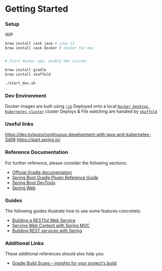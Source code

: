 # Getting Started

### Setup
WIP
```bash
brew install cask java # java 13
brew install cask docker # docker for mac


# Start docker app, enable k8s cluster

brew install gradle
brew install skaffold

./start_dev.sh
```


### Dev Environment
Docker images are built using [`jib`](http://github.com/GoogleContainerTools/jib)
Deployed onto a local [`Docker Desktop Kubernetes cluster`](https://docs.docker.com/docker-for-mac/#kubernetes) cluster
Deploys & File watching are handled by [`skaffold`](https://github.com/GoogleContainerTools/skaffold)


### Useful links
https://dev.to/pozo/continuous-development-with-java-and-kubernetes-3d08
https://start.spring.io/


### Reference Documentation
For further reference, please consider the following sections:

* [Official Gradle documentation](https://docs.gradle.org)
* [Spring Boot Gradle Plugin Reference Guide](https://docs.spring.io/spring-boot/docs/2.2.5.RELEASE/gradle-plugin/reference/html/)
* [Spring Boot DevTools](https://docs.spring.io/spring-boot/docs/2.2.5.RELEASE/reference/htmlsingle/#using-boot-devtools)
* [Spring Web](https://docs.spring.io/spring-boot/docs/2.2.5.RELEASE/reference/htmlsingle/#boot-features-developing-web-applications)

### Guides
The following guides illustrate how to use some features concretely:

* [Building a RESTful Web Service](https://spring.io/guides/gs/rest-service/)
* [Serving Web Content with Spring MVC](https://spring.io/guides/gs/serving-web-content/)
* [Building REST services with Spring](https://spring.io/guides/tutorials/bookmarks/)

### Additional Links
These additional references should also help you:

* [Gradle Build Scans – insights for your project's build](https://scans.gradle.com#gradle)

